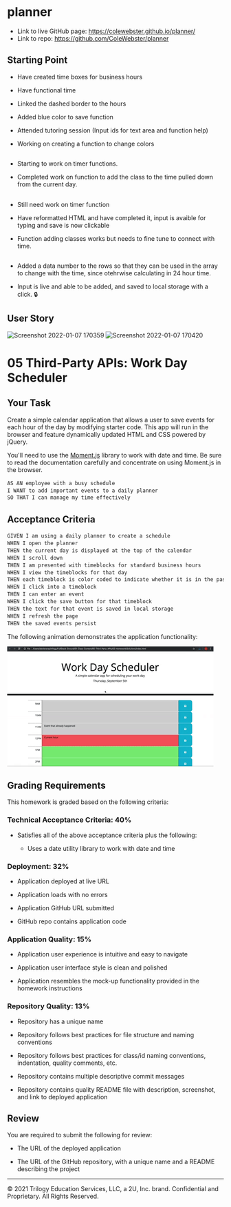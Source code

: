 # planner

- Link to live GitHub page: https://colewebster.github.io/planner/
- Link to repo: https://github.com/ColeWebster/planner


## Starting Point
- Have created time boxes for business hours 

- Have functional time

- Linked the dashed border to the hours

- Added blue color to save function

- Attended tutoring session (Input ids for text area and function help)

- Working on creating a function to change colors

##

- Starting to work on timer functions.

- Completed work on function to add the class to the time pulled down from the current day.

##

- Still need work on timer function

- Have reformatted HTML and have completed it, input is avaible for typing and save is now clickable

- Function adding classes works but needs to fine tune to connect with time. 

##

- Added a data number to the rows so that they can be used in the array to change with the time, since otehrwise calculating in 24 hour time. 

- Input is live and able to be added, and saved to local storage with a click. 🔒

## User Story
![Screenshot 2022-01-07 170359](https://user-images.githubusercontent.com/93395010/148614757-010c2f09-142a-4466-9285-1da5d820fb64.jpg)
![Screenshot 2022-01-07 170420](https://user-images.githubusercontent.com/93395010/148614768-ec6bc545-3c23-44fd-afbf-c8719a54d360.jpg)

# 05 Third-Party APIs: Work Day Scheduler

## Your Task

Create a simple calendar application that allows a user to save events for each hour of the day by modifying starter code. This app will run in the browser and feature dynamically updated HTML and CSS powered by jQuery.

You'll need to use the [Moment.js](https://momentjs.com/) library to work with date and time. Be sure to read the documentation carefully and concentrate on using Moment.js in the browser.



```md
AS AN employee with a busy schedule
I WANT to add important events to a daily planner
SO THAT I can manage my time effectively
```

## Acceptance Criteria

```md
GIVEN I am using a daily planner to create a schedule
WHEN I open the planner
THEN the current day is displayed at the top of the calendar
WHEN I scroll down
THEN I am presented with timeblocks for standard business hours
WHEN I view the timeblocks for that day
THEN each timeblock is color coded to indicate whether it is in the past, present, or future
WHEN I click into a timeblock
THEN I can enter an event
WHEN I click the save button for that timeblock
THEN the text for that event is saved in local storage
WHEN I refresh the page
THEN the saved events persist
```

The following animation demonstrates the application functionality:

![A user clicks on slots on the color-coded calendar and edits the events.](./Assets/05-third-party-apis-homework-demo.gif)


## Grading Requirements

This homework is graded based on the following criteria: 

### Technical Acceptance Criteria: 40%

* Satisfies all of the above acceptance criteria plus the following:

  * Uses a date utility library to work with date and time

### Deployment: 32%

* Application deployed at live URL

* Application loads with no errors

* Application GitHub URL submitted

* GitHub repo contains application code

### Application Quality: 15%

* Application user experience is intuitive and easy to navigate

* Application user interface style is clean and polished

* Application resembles the mock-up functionality provided in the homework instructions

### Repository Quality: 13%

* Repository has a unique name

* Repository follows best practices for file structure and naming conventions

* Repository follows best practices for class/id naming conventions, indentation, quality comments, etc.

* Repository contains multiple descriptive commit messages

* Repository contains quality README file with description, screenshot, and link to deployed application

## Review

You are required to submit the following for review:

* The URL of the deployed application

* The URL of the GitHub repository, with a unique name and a README describing the project

- - -
© 2021 Trilogy Education Services, LLC, a 2U, Inc. brand. Confidential and Proprietary. All Rights Reserved.
